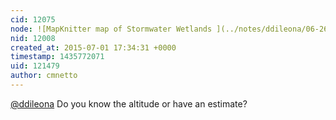 ```yaml
---
cid: 12075
node: ![MapKnitter map of Stormwater Wetlands ](../notes/ddileona/06-26-2015/mapknitter-map-of-stormwater-wetlands)
nid: 12008
created_at: 2015-07-01 17:34:31 +0000
timestamp: 1435772071
uid: 121479
author: cmnetto
---
```


[@ddileona](/profile/ddileona) Do you know the altitude or have an estimate? 